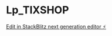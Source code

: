 # Lp_TIXSHOP

[Edit in StackBlitz next generation editor ⚡️](https://stackblitz.com/~/github.com/anirutsolrak/Lp_TIXSHOP)